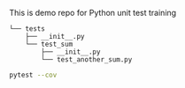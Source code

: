This is demo repo for Python unit test training

```
└── tests
    ├── __init__.py
    └── test_sum
        ├── __init__.py
        └── test_another_sum.py
```


```bash
pytest --cov
```